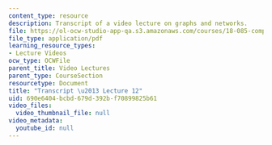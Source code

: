 ```yaml
---
content_type: resource
description: Transcript of a video lecture on graphs and networks.
file: https://ol-ocw-studio-app-qa.s3.amazonaws.com/courses/18-085-computational-science-and-engineering-i-fall-2008/690e6404bcbd679d392bf70899825b61_18-085F08-L12.pdf
file_type: application/pdf
learning_resource_types:
- Lecture Videos
ocw_type: OCWFile
parent_title: Video Lectures
parent_type: CourseSection
resourcetype: Document
title: "Transcript \u2013 Lecture 12"
uid: 690e6404-bcbd-679d-392b-f70899825b61
video_files:
  video_thumbnail_file: null
video_metadata:
  youtube_id: null
---
```

